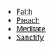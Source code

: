 - [Faith](</SkillSystem/Specialties/Faith.md>)
- [Preach](</SkillSystem/Specialties/Preach.md>)
- [Meditate](</SkillSystem/Specialties/Meditate.md>)
- [Sanctify](</SkillSystem/Specialties/Sanctify.md>)
